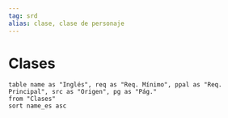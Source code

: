 ```yaml
---
tag: srd
alias: clase, clase de personaje
---
```

# Clases

```dataview
table name as "Inglés", req as "Req. Mínimo", ppal as "Req. Principal", src as "Origen", pg as "Pág."
from "Clases"
sort name_es asc
```
